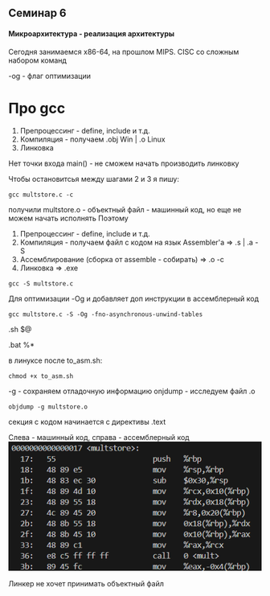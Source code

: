 ## Cеминар 6


#### Микроархитектура - реализация архитектуры
Сегодня занимаемся x86-64, на прошлом MIPS.
CISC со сложным набором команд

-og - флаг оптимизации

# Про gcc
1) Препроцессинг - define, include и т.д.
2) Компиляция - получаем .obj Win | .o Linux
3) Линковка

Нет точки входа main() - не сможем начать производить линковку

Чтобы остановитсья между шагами 2 и 3  я пишу:
```shell
gcc multstore.c -c
```
получили multstore.o - объектный файл - машинный код, но еще не можем начать исполнять
Поэтому
1) Препроцессинг - define, include и т.д.
2) Компиляция - получаем файл с кодом на язык Assembler'а => .s | .a               -S
3) Ассемблирование (сборка от assemble - собирать) => .o                           -c
4) Линковка => .exe

```shell
gcc -S multstore.c
```
Для оптимизации -Og и добавляет доп инструкции в ассемблерный код
```shell
gcc multstore.c -S -Og -fno-asynchronous-unwind-tables
```

.sh $@ 

.bat %*

в линуксе после to_asm.sh:
```shell
chmod +x to_asm.sh
```
-g - сохраняем отладочную информацию 
onjdump - исследуем файл .o
```shell
objdump -g multstore.o
```
секция с кодом начинается с директивы .text 

Слева - машинный код, справа - ассемблерный код
![alt text](image.png)

Линкер не хочет принимать объектный файл
